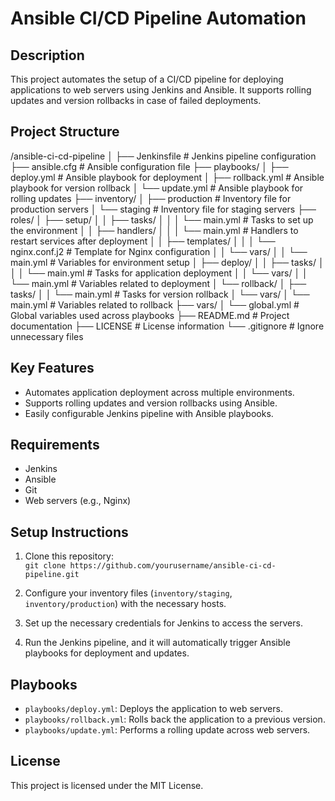 # Ansible CI/CD Pipeline Automation

## Description
This project automates the setup of a CI/CD pipeline for deploying applications to web servers using Jenkins and Ansible. It supports rolling updates and version rollbacks in case of failed deployments.

## Project Structure

/ansible-ci-cd-pipeline
│
├── Jenkinsfile                 # Jenkins pipeline configuration
├── ansible.cfg                 # Ansible configuration file
├── playbooks/
│   ├── deploy.yml              # Ansible playbook for deployment
│   ├── rollback.yml            # Ansible playbook for version rollback
│   └── update.yml              # Ansible playbook for rolling updates
├── inventory/
│   ├── production              # Inventory file for production servers
│   └── staging                 # Inventory file for staging servers
├── roles/
│   ├── setup/
│   │   ├── tasks/
│   │   │   └── main.yml        # Tasks to set up the environment
│   │   ├── handlers/
│   │   │   └── main.yml        # Handlers to restart services after deployment
│   │   ├── templates/
│   │   │   └── nginx.conf.j2   # Template for Nginx configuration
│   │   └── vars/
│   │       └── main.yml        # Variables for environment setup
│   ├── deploy/
│   │   ├── tasks/
│   │   │   └── main.yml        # Tasks for application deployment
│   │   └── vars/
│   │       └── main.yml        # Variables related to deployment
│   └── rollback/
│       ├── tasks/
│       │   └── main.yml        # Tasks for version rollback
│       └── vars/
│           └── main.yml        # Variables related to rollback
├── vars/
│   └── global.yml              # Global variables used across playbooks
├── README.md                   # Project documentation
├── LICENSE                     # License information
└── .gitignore                  # Ignore unnecessary files


## Key Features
- Automates application deployment across multiple environments.
- Supports rolling updates and version rollbacks using Ansible.
- Easily configurable Jenkins pipeline with Ansible playbooks.

## Requirements
- Jenkins
- Ansible
- Git
- Web servers (e.g., Nginx)

## Setup Instructions
1. Clone this repository:  
   `git clone https://github.com/yourusername/ansible-ci-cd-pipeline.git`
   
2. Configure your inventory files (`inventory/staging`, `inventory/production`) with the necessary hosts.

3. Set up the necessary credentials for Jenkins to access the servers.

4. Run the Jenkins pipeline, and it will automatically trigger Ansible playbooks for deployment and updates.

## Playbooks
- `playbooks/deploy.yml`: Deploys the application to web servers.
- `playbooks/rollback.yml`: Rolls back the application to a previous version.
- `playbooks/update.yml`: Performs a rolling update across web servers.

## License
This project is licensed under the MIT License.
